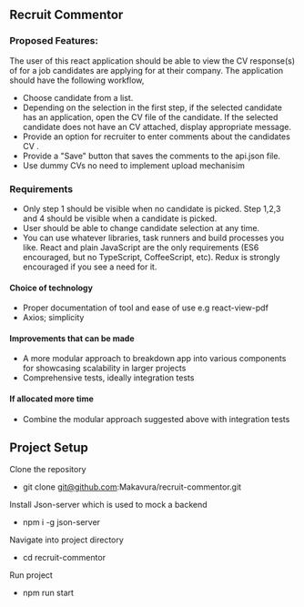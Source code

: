 ## Recruit Commentor

### Proposed Features:
The user of this react application should be able to view the CV response(s) of for a job
candidates are applying for at their company. The application should have the following
workflow,
- Choose candidate from a list.
- Depending on the selection in the first step, if the selected candidate has an
application, open the CV file of the candidate. If the selected candidate does not
have an CV attached, display appropriate message.
- Provide an option for recruiter to enter comments about the candidates CV .
- Provide a "Save" button that saves the comments to the api.json file.
- Use dummy CVs no need to implement upload mechanisim
### Requirements
- Only step 1 should be visible when no candidate is picked. Step 1,2,3 and 4
should be visible when a candidate is picked.
- User should be able to change candidate selection at any time.
- You can use whatever libraries, task runners and build processes you like. React
and plain JavaScript are the only requirements (ES6 encouraged, but no
TypeScript, CoffeeScript, etc). Redux is strongly encouraged if you see a need
for it.

#### Choice of technology
- Proper documentation of tool and ease of use e.g react-view-pdf
- Axios; simplicity

#### Improvements that can be made
- A more modular approach to breakdown app into various components for showcasing scalability in larger projects
- Comprehensive tests, ideally integration tests

#### If allocated more time
- Combine the modular approach suggested above with integration tests



## Project Setup

Clone the repository
- git clone git@github.com:Makavura/recruit-commentor.git

Install Json-server which is used to mock a backend
- npm i -g json-server

Navigate into project directory
- cd recruit-commentor

Run project
- npm run start
